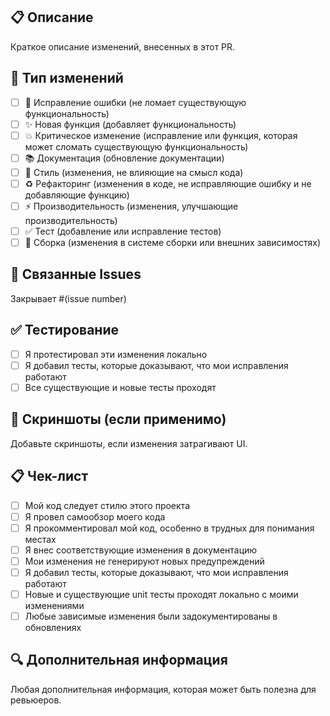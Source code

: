 ## 📋 Описание

Краткое описание изменений, внесенных в этот PR.

## 🔄 Тип изменений

- [ ] 🐛 Исправление ошибки (не ломает существующую функциональность)
- [ ] ✨ Новая функция (добавляет функциональность)
- [ ] 💥 Критическое изменение (исправление или функция, которая может сломать существующую функциональность)
- [ ] 📚 Документация (обновление документации)
- [ ] 🎨 Стиль (изменения, не влияющие на смысл кода)
- [ ] ♻️ Рефакторинг (изменения в коде, не исправляющие ошибку и не добавляющие функцию)
- [ ] ⚡ Производительность (изменения, улучшающие производительность)
- [ ] ✅ Тест (добавление или исправление тестов)
- [ ] 🔧 Сборка (изменения в системе сборки или внешних зависимостях)

## 📝 Связанные Issues

Закрывает #(issue number)

## ✅ Тестирование

- [ ] Я протестировал эти изменения локально
- [ ] Я добавил тесты, которые доказывают, что мои исправления работают
- [ ] Все существующие и новые тесты проходят

## 📸 Скриншоты (если применимо)

Добавьте скриншоты, если изменения затрагивают UI.

## 📋 Чек-лист

- [ ] Мой код следует стилю этого проекта
- [ ] Я провел самообзор моего кода
- [ ] Я прокомментировал мой код, особенно в трудных для понимания местах
- [ ] Я внес соответствующие изменения в документацию
- [ ] Мои изменения не генерируют новых предупреждений
- [ ] Я добавил тесты, которые доказывают, что мои исправления работают
- [ ] Новые и существующие unit тесты проходят локально с моими изменениями
- [ ] Любые зависимые изменения были задокументированы в обновлениях

## 🔍 Дополнительная информация

Любая дополнительная информация, которая может быть полезна для ревьюеров.

